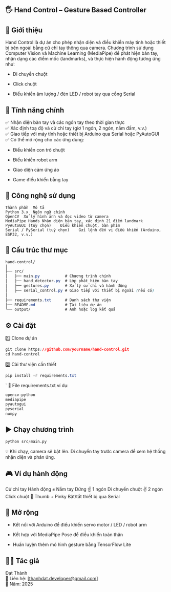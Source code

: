## 🖐️ Hand Control – Gesture Based Controller
## 📌 Giới thiệu

Hand Control là dự án cho phép nhận diện và điều khiển máy tính hoặc thiết bị bên ngoài bằng cử chỉ tay thông qua camera.
Chương trình sử dụng Computer Vision và Machine Learning (MediaPipe) để phát hiện bàn tay, nhận dạng các điểm mốc (landmarks), và thực hiện hành động tương ứng như:

- Di chuyển chuột

- Click chuột

- Điều khiển âm lượng / đèn LED / robot tay qua cổng Serial

## 🚀 Tính năng chính

 ✅ Nhận diện bàn tay và các ngón tay theo thời gian thực                      
 ✅ Xác định toạ độ và cử chỉ tay (giơ 1 ngón, 2 ngón, nắm đấm, v.v.)            
 ✅ Giao tiếp với máy tính hoặc thiết bị Arduino qua Serial hoặc PyAutoGUI              
 ✅ Có thể mở rộng cho các ứng dụng:

- Điều khiển con trỏ chuột

- Điều khiển robot arm

- Giao diện cảm ứng ảo

- Game điều khiển bằng tay

## 🧠 Công nghệ sử dụng
```
Thành phần	Mô tả
Python 3.x	Ngôn ngữ chính
OpenCV	Xử lý hình ảnh và đọc video từ camera
MediaPipe Hands	Nhận diện bàn tay, xác định 21 điểm landmark
PyAutoGUI (tuỳ chọn)	Điều khiển chuột, bàn phím
Serial / PySerial (tuỳ chọn)	Gửi lệnh đến vi điều khiển (Arduino, ESP32, v.v.)
```
## 🧩 Cấu trúc thư mục

``` css
hand-control/
│
├── src/
│   ├── main.py           # Chương trình chính
│   ├── hand_detector.py  # Lớp phát hiện bàn tay
│   ├── gestures.py       # Xử lý cử chỉ và hành động
│   ├── serial_control.py # Giao tiếp với thiết bị ngoài (nếu có)
│
├── requirements.txt      # Danh sách thư viện
├── README.md             # Tài liệu dự án
└── output/               # Ảnh hoặc log kết quả
```
## ⚙️ Cài đặt
1️⃣ Clone dự án
``` css
git clone https://github.com/yourname/hand-control.git
cd hand-control
```
2️⃣ Cài thư viện cần thiết
```css
pip install -r requirements.txt
```

` 📄 File requirements.txt ví dụ:
``` css
opencv-python
mediapipe
pyautogui
pyserial
numpy
```
## ▶️ Chạy chương trình
``` python
python src/main.py
```

💡 Khi chạy, camera sẽ bật lên.
Di chuyển tay trước camera để xem hệ thống nhận diện và phản ứng.

## 🎮 Ví dụ hành động
Cử chỉ tay	Hành động
✊ Nắm tay	Dừng
☝️ 1 ngón	Di chuyển chuột
✌️ 2 ngón	Click chuột
🤙 Thumb + Pinky	Bật/tắt thiết bị qua Serial
## 🧰 Mở rộng

- Kết nối với Arduino để điều khiển servo motor / LED / robot arm

- Kết hợp với MediaPipe Pose để điều khiển toàn thân

- Huấn luyện thêm mô hình gesture bằng TensorFlow Lite

## 👨‍💻 Tác giả

Đạt Thành                                                                          
📧 Liên hệ: [thanhdat.developer@gmail.com]                                             
📅 Năm: 2025

